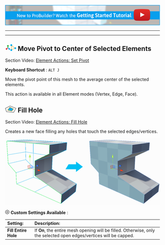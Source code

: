 <div class="site"><a href="https://youtu.be/Ta3HkV_qHTc"><img src="images/VidLink_GettingStarted_Slim.png"></a></div>

---

<div class="manual"><hr /></div>

## ![Set Pivot Icon](images/icons/Pivot_CenterOnElements.png "Set Pivot Icon") Move Pivot to Center of Selected Elements

<div class="video-link">
Section Video: <a href="https://youtu.be/diA5TaIMNws?list=PLrJfHfcFkLM-b6_N-musBp4MFaEnxpF6y">Element Actions: Set Pivot</a>
</div>

**Keyboard Shortcut** : `ALT J`

Move the pivot point of this mesh to the average center of the selected elements.

This action is available in all Element modes (Vertex, Edge, Face).


## ![Fill Hole Icon](images/icons/Edge_FillHole.png "Fill Hole Icon") Fill Hole

<div class="video-link">
Section Video: <a href="https://youtu.be/t3bo5U-LyjU?list=PLrJfHfcFkLM-b6_N-musBp4MFaEnxpF6y">Element Actions: Fill Hole</a>
</div>

Creates a new face filling any holes that touch the selected edges/vertices.

![](images/FillHole_Example.png)

![Options Icon](images/icons/Options.png) **Custom Settings Available** :

|**Setting:** |**Description:** |
|:---|:---|
|__Fill Entire Hole__ | If **On**, the entire mesh opening will be filled. Otherwise, only the selected open edges/vertices will be capped. |


